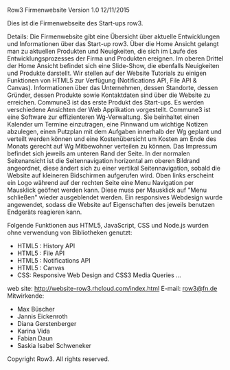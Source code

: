 Row3 Firmenwebsite Version 1.0 12/11/2015

Dies ist die Firmenwebseite des Start-ups row3.

Details: 
Die Firmenwebsite gibt eine Übersicht über aktuelle Entwicklungen und Informationen über das Start-up row3. Über die Home Ansicht gelangt man zu aktuellen Produkten und Neuigkeiten, die sich im Laufe des Entwicklungsprozesses der Firma und Produkten ereignen. Im oberen Drittel der Home Ansicht befindet sich eine Slide-Show, die ebenfalls Neuigkeiten und Produkte darstellt. Wir stellen auf der Website Tutorials zu einigen Funktionen von HTML5 zur Verfügung (Notifications API, File API & Canvas). Informationen über das Unternehmen, dessen Standorte, dessen Gründer, dessen Produkte sowie Kontaktdaten sind über die Website zu erreichen. Commune3 ist das erste Produkt des Start-ups. Es werden verschiedene  Ansichten der Web Applikation vorgestellt. Commune3 ist eine Software zur effizienteren Wg-Verwaltung. Sie beinhaltet einen Kalender um Termine einzutragen, eine Pinnwand um wichtige Notizen abzulegen, einen Putzplan mit dem Aufgaben innerhalb der Wg geplant und verteilt werden können und eine Kostenübersicht um Kosten am Ende des Monats gerecht auf Wg Mitbewohner verteilen zu können. Das Impressum befindet sich jeweils am unteren Rand der Seite. In der normalen Seitenansicht ist die Seitennavigation horizontal am oberen Bildrand angeordnet, diese ändert sich zu einer vertikal Seitennavigation, sobald die Website auf kleineren Bidschirmen aufgerufen wird. Oben links erscheint ein Logo während auf der rechten Seite eine Menu Navigation per Mausklick geöfnet werden kann. Diese muss per Mausklick auf "Menu schließen" wieder ausgeblendet werden. Ein responsives Webdesign wurde angewendet, sodass die Website auf Eigenschaften des jeweils benutzen Endgeräts reagieren kann.

Folgende Funktionen aus HTML5, JavaScript, CSS und Node.js wurden ohne verwendung von Bibliotheken genutzt:
- HTML5 : History API
- HTML5 : File API
- HTML5 : Notifications API
- HTML5 : Canvas
- CSS: Responsive Web Design and CSS3 Media Queries
...

web site: http://website-row3.rhcloud.com/index.html
E-mail: row3@fn.de
Mitwirkende: 
- Max Büscher
- Jannis Eickenroth
- Diana Gerstenberger
- Karina Vida
- Fabian Daun
- Saskia Isabel Schweneker

Copyright Row3. All rights reserved. 